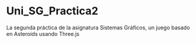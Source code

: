 # Uni_SG_Practica2
La segunda práctica de la asignatura Sistemas Gráficos, un juego basado en Asteroids usando Three.js
